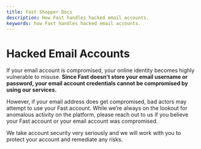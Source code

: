 ```yaml
---
title: Fast Shopper Docs
description: How Fast handles hacked email accounts.
keywords: how Fast handles hacked email accounts.
---
```


# Hacked Email Accounts

If your email account is compromised, your online identity becomes highly vulnerable to misuse. **Since Fast doesn’t store your email username or password, your email account credentials cannot be compromised by using our services.**

However, if your email address does get compromised, bad actors may attempt to use your Fast account. While we’re always on the lookout for anomalous activity on the platform, please reach out to us if you believe your Fast account or your email account was compromised.

We take account security very seriously and we will work with you to protect your account and remediate any risks.
